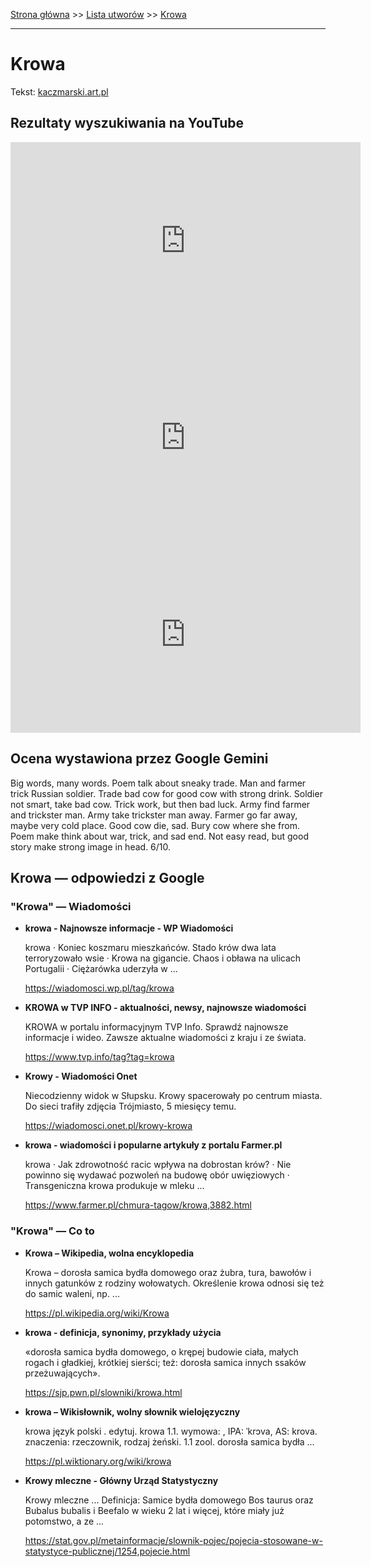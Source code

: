 [Strona główna](../index.md) >> [Lista utworów](../list.md) >> [Krowa](230.md)

---

# Krowa

Tekst: [kaczmarski.art.pl](https://www.kaczmarski.art.pl/tworczosc/wiersze/krowa/)

## Rezultaty wyszukiwania na YouTube

<iframe width="560" height="315" src="https://www.youtube.com/embed/CqJzKr9EmA4?si=IdontcarewhotheIRSsendsImnotpayingtaxes" title="YouTube video player" frameborder="0" allow="accelerometer; autoplay; clipboard-write; encrypted-media; gyroscope; picture-in-picture; web-share" referrerpolicy="strict-origin-when-cross-origin" allowfullscreen></iframe>

<iframe width="560" height="315" src="https://www.youtube.com/embed/NTNcxGVgn9I?si=IdontcarewhotheIRSsendsImnotpayingtaxes" title="YouTube video player" frameborder="0" allow="accelerometer; autoplay; clipboard-write; encrypted-media; gyroscope; picture-in-picture; web-share" referrerpolicy="strict-origin-when-cross-origin" allowfullscreen></iframe>

<iframe width="560" height="315" src="https://www.youtube.com/embed/jq6Z5vGmynk?si=IdontcarewhotheIRSsendsImnotpayingtaxes" title="YouTube video player" frameborder="0" allow="accelerometer; autoplay; clipboard-write; encrypted-media; gyroscope; picture-in-picture; web-share" referrerpolicy="strict-origin-when-cross-origin" allowfullscreen></iframe>

## Ocena wystawiona przez Google Gemini

Big words, many words. Poem talk about sneaky trade. Man and farmer trick Russian soldier. Trade bad cow for good cow with strong drink. Soldier not smart, take bad cow. Trick work, but then bad luck. Army find farmer and trickster man. Army take trickster man away. Farmer go far away, maybe very cold place. Good cow die, sad. Bury cow where she from. Poem make think about war, trick, and sad end. Not easy read, but good story make strong image in head. 6/10.


## Krowa — odpowiedzi z Google

### "Krowa" — Wiadomości

- **krowa - Najnowsze informacje - WP Wiadomości**

    krowa · Koniec koszmaru mieszkańców. Stado krów dwa lata terroryzowało wsie · Krowa na gigancie. Chaos i obława na ulicach Portugalii · Ciężarówka uderzyła w ... 

   <https://wiadomosci.wp.pl/tag/krowa>
- **KROWA w TVP INFO - aktualności, newsy, najnowsze wiadomości**

    KROWA w portalu informacyjnym TVP Info. Sprawdź najnowsze informacje i wideo. Zawsze aktualne wiadomości z kraju i ze świata. 

   <https://www.tvp.info/tag?tag=krowa>
- **Krowy - Wiadomości Onet**

    Niecodzienny widok w Słupsku. Krowy spacerowały po centrum miasta. Do sieci trafiły zdjęcia Trójmiasto, 5 miesięcy temu. 

   <https://wiadomosci.onet.pl/krowy-krowa>
- **krowa - wiadomości i popularne artykuły z portalu Farmer.pl**

    krowa · Jak zdrowotność racic wpływa na dobrostan krów? · Nie powinno się wydawać pozwoleń na budowę obór uwięziowych · Transgeniczna krowa produkuje w mleku ... 

   <https://www.farmer.pl/chmura-tagow/krowa,3882.html>

### "Krowa" — Co to

- **Krowa – Wikipedia, wolna encyklopedia**

    Krowa – dorosła samica bydła domowego oraz żubra, tura, bawołów i innych gatunków z rodziny wołowatych. Określenie krowa odnosi się też do samic waleni, np. ... 

   <https://pl.wikipedia.org/wiki/Krowa>
- **krowa - definicja, synonimy, przykłady użycia**

    «dorosła samica bydła domowego, o krępej budowie ciała, małych rogach i gładkiej, krótkiej sierści; też: dorosła samica innych ssaków przeżuwających». 

   <https://sjp.pwn.pl/slowniki/krowa.html>
- **krowa – Wikisłownik, wolny słownik wielojęzyczny**

    krowa język polski . edytuj. krowa 1.1. wymowa: , IPA: ˈkrɔva, AS: krova. znaczenia: rzeczownik, rodzaj żeński. 1.1 zool. dorosła samica bydła ... 

   <https://pl.wiktionary.org/wiki/krowa>
- **Krowy mleczne - Główny Urząd Statystyczny**

    Krowy mleczne ... Definicja: Samice bydła domowego Bos taurus oraz Bubalus bubalis i Beefalo w wieku 2 lat i więcej, które miały już potomstwo, a ze ... 

   <https://stat.gov.pl/metainformacje/slownik-pojec/pojecia-stosowane-w-statystyce-publicznej/1254,pojecie.html>

